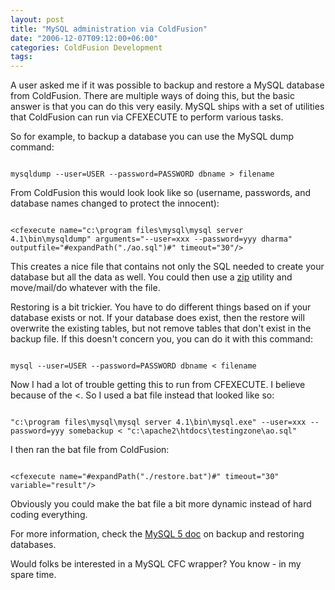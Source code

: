 ```yaml
---
layout: post
title: "MySQL administration via ColdFusion"
date: "2006-12-07T09:12:00+06:00"
categories: ColdFusion Development 
tags: 
---
```


A user asked me if it was possible to backup and restore a MySQL database from ColdFusion. There are multiple ways of doing this, but the basic answer is that you can do this very easily. MySQL ships with a set of utilities that ColdFusion can run via CFEXECUTE to perform various tasks.
<!--more-->
So for example, to backup a database you can use the MySQL dump command:

<code>
mysqldump --user=USER --password=PASSWORD dbname &gt; filename
</code>

From ColdFusion this would look look like so (username, passwords, and database names changed to protect the innocent):

<code>
&lt;cfexecute name="c:\program files\mysql\mysql server 4.1\bin\mysqldump" arguments="--user=xxx --password=yyy dharma" outputfile="#expandPath("./ao.sql")#" timeout="30"/&gt;
</code>

This creates a nice file that contains not only the SQL needed to create your database but all the data as well. You could then use a <a href="http://www.cflib.org/udf.cfm?ID=744">zip</a> utility and move/mail/do whatever with the file.

Restoring is a bit trickier. You have to do different things based on if your database exists or not. If your database does exist, then the restore will overwrite the existing tables, but not remove tables that don't exist in the backup file. If this doesn't concern you, you can do it with this command:

<code>
mysql --user=USER --password=PASSWORD dbname &lt; filename
</code>

Now I had a lot of trouble getting this to run from CFEXECUTE. I believe because of the &lt;. So I used a bat file instead that looked like so:

<code>
"c:\program files\mysql\mysql server 4.1\bin\mysql.exe" --user=xxx --password=yyy somebackup &lt; "c:\apache2\htdocs\testingzone\ao.sql"
</code>

I then ran the bat file from ColdFusion:

<code>
&lt;cfexecute name="#expandPath("./restore.bat")#" timeout="30" variable="result"/&gt;
</code>

Obviously you could make the bat file a bit more dynamic instead of hard coding everything. 

For more information, check the <a href="http://dev.mysql.com/doc/refman/5.0/en/disaster-prevention.html">MySQL 5 doc</a> on backup and restoring databases. 

Would folks be interested in a MySQL CFC wrapper? You know - in my spare time.